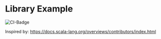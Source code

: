 # Library Example

![CI-Badge](https://github.com/janikdotzel/library-example/actions/workflows/ci.yml/badge.svg)

Inspired by: https://docs.scala-lang.org/overviews/contributors/index.html

